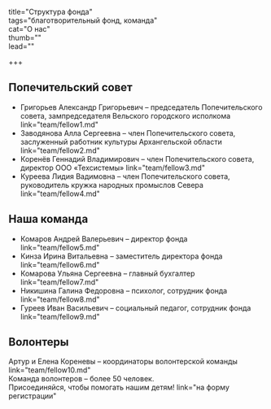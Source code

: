 title="Структура фонда"   
tags="благотворительный фонд, команда"  
cat="О нас"  
thumb=""  
lead=""  

+++

## Попечительский совет
* Григорьев Александр Григорьевич – председатель Попечительского совета, зампредседателя Вельского городского исполкома
link="team/fellow1.md"
* Заводянова Алла Сергеевна – член Попечительского совета, заслуженный работник культуры Архангельской области
link="team/fellow2.md"
* Коренёв Геннадий Владимирович – член Попечительского совета, директор ООО «Техсистемы»
link="team/fellow3.md"
* Куреева Лидия Вадимовна – член Попечительского совета, руководитель кружка народных промыслов Севера
link="team/fellow4.md"
## Наша команда
* Комаров Андрей Валерьевич – директор фонда
link="team/fellow5.md"
* Кинза Ирина Витальевна – заместитель директора фонда
link="team/fellow6.md"
* Комарова Ульяна Сергеевна – главный бухгалтер
link="team/fellow7.md"
* Никишина Галина Федоровна – психолог, сотрудник фонда
link="team/fellow8.md"
* Гуреев Иван Васильевич – социальный педагог, сотрудник фонда
link="team/fellow9.md"
## Волонтеры
Артур и Елена Кореневы – координаторы волонтерской команды link="team/fellow10.md"  
Команда волонтеров – более 50 человек.  
Присоединяйся, чтобы помогать нашим детям!
 link="на форму регистрации"

